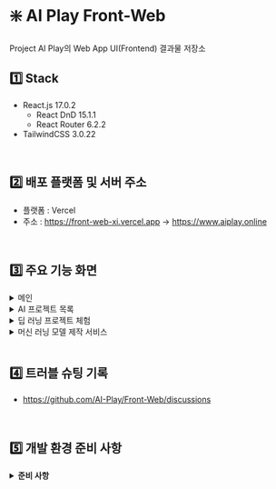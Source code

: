 # ❇️ AI Play Front-Web

Project AI Play의 Web App UI(Frontend) 결과물 저장소

## 1️⃣ Stack

- React.js 17.0.2
  - React DnD 15.1.1
  - React Router 6.2.2
- TailwindCSS 3.0.22

<br/>

## 2️⃣ 배포 플랫폼 및 서버 주소

- 플랫폼 : Vercel
- 주소 : https://front-web-xi.vercel.app -> https://www.aiplay.online

<br/>

## 3️⃣ 주요 기능 화면

<details>
  <summary>메인</summary>
  
  ![image](https://user-images.githubusercontent.com/73585246/162390956-81a9cd08-f8cf-4aa5-a66f-ae0e5ca83490.png)
</details>
<details>
  <summary>AI 프로젝트 목록</summary>
  
  ![image](https://user-images.githubusercontent.com/73585246/162392909-f7bb38ee-ba9a-4ea7-b506-d6aac8f257a5.png)
</details>
<details>
  <summary>딥 러닝 프로젝트 체험</summary>
  
  ![image](https://user-images.githubusercontent.com/73585246/162393082-60a2a0f7-92bc-48e5-8949-631c741a0cab.png)
</details>
<details>
  <summary>머신 러닝 모델 제작 서비스</summary>
  
  ![image](https://user-images.githubusercontent.com/73585246/162393190-4e4db10c-d7ba-4eb8-9f60-9acceaff01bb.png)
</details>

<br/>

## 4️⃣ 트러블 슈팅 기록
- https://github.com/AI-Play/Front-Web/discussions

<br/>

## 5️⃣ 개발 환경 준비 사항

<details>
  <summary><b>준비 사항</b></summary>

  ```
  // package.json에 있는 것들 설치
  npm i
  ```
  > danfojs 자세한 적용 과정은 아래 링크 참고  
  > [React - Danfo.js 적용 과정](https://github.com/AI-Play/Front-Web/discussions/22#discussioncomment-2215525)

  ##### 개발 서버 실행
  ```
  npm start
  ```  
</details>
